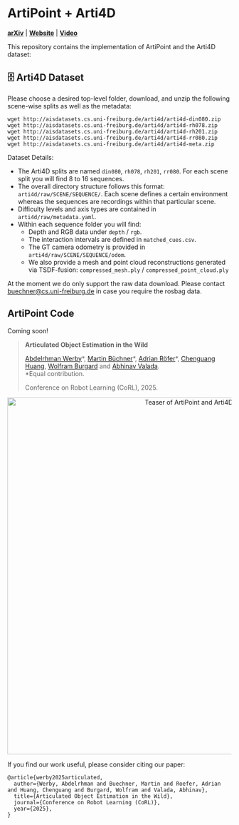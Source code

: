 # ArtiPoint + Arti4D
[**arXiv**](https://arxiv.org/abs/2509.01708) | [**Website**](https://artipoint.cs.uni-freiburg.de/) | [**Video**](https://youtu.be/uhd571Una-g?si=a4uO2oKJE2m8htH-)

This repository contains the implementation of ArtiPoint and the Arti4D dataset:


## 🗄️  Arti4D Dataset

Please choose a desired top-level folder, download, and unzip the following scene-wise splits as well as the metadata:
```
wget http://aisdatasets.cs.uni-freiburg.de/arti4d/arti4d-din080.zip
wget http://aisdatasets.cs.uni-freiburg.de/arti4d/arti4d-rh078.zip
wget http://aisdatasets.cs.uni-freiburg.de/arti4d/arti4d-rh201.zip
wget http://aisdatasets.cs.uni-freiburg.de/arti4d/arti4d-rr080.zip
wget http://aisdatasets.cs.uni-freiburg.de/arti4d/arti4d-meta.zip
```

Dataset Details:
- The Arti4D splits are named `din080`, `rh078`, `rh201`, `rr080`. For  each scene split you will find 8 to 16 sequences.
- The overall directory structure follows this format: `arti4d/raw/SCENE/SEQUENCE/`. Each scene defines a certain environment whereas the sequences are recordings within that particular scene.
- Difficulty levels and axis types  are contained in `arti4d/raw/metadata.yaml`.
- Within each sequence folder you will find:
    - Depth and RGB data under `depth` / `rgb`.
    - The interaction intervals are defined in `matched_cues.csv`.
    - The GT camera odometry is provided in `arti4d/raw/SCENE/SEQUENCE/odom`.
    - We also provide a mesh and point cloud reconstructions generated via TSDF-fusion: `compressed_mesh.ply` / `compressed_point_cloud.ply`

At the moment we do only support the raw data download. Please contact [buechner@cs.uni-freiburg.de](mailto:buechner@cs.uni-freiburg.de) in case you require the rosbag data.



## ArtiPoint Code
Coming soon!

> **Articulated Object Estimation in the Wild**
>
> [Abdelrhman Werby]()&ast;, [Martin Büchner](https://rl.uni-freiburg.de/people/buechner)&ast;, [Adrian Röfer](https://rl.uni-freiburg.de/people/roefer)&ast;, [Chenguang Huang](https://www.utn.de/person/chenguang-huang/), [Wolfram Burgard](https://www.utn.de/person/wolfram-burgard-2/) and [Abhinav Valada](https://rl.uni-freiburg.de/people/valada). <br>
> &ast;Equal contribution. <br> 
>
> Conference on Robot Learning (CoRL), 2025.

<p align="center">
  <img src="./assets/artipoint-teaser.png" alt="Teaser of ArtiPoint and Arti4D" width="800" />
</p>

If you find our work useful, please consider citing our paper:
```
@article{werby2025articulated,
  author={Werby, Abdelrhman and Buechner, Martin and Roefer, Adrian and Huang, Chenguang and Burgard, Wolfram and Valada, Abhinav},
  title={Articulated Object Estimation in the Wild},
  journal={Conference on Robot Learning (CoRL)},
  year={2025},
}
```
